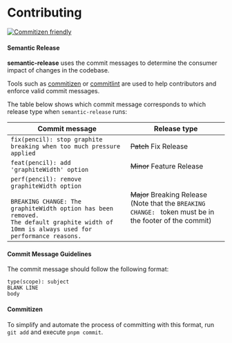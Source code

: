 # Contributing
[![Commitizen friendly](https://img.shields.io/badge/commitizen-friendly-brightgreen.svg)](http://commitizen.github.io/cz-cli/)

#### Semantic Release
**semantic-release** uses the commit messages to determine the consumer impact of changes in the codebase.

Tools such as [commitizen](https://github.com/commitizen/cz-cli) or [commitlint](https://github.com/conventional-changelog/commitlint) are used to help contributors and enforce valid commit messages.

The table below shows which commit message corresponds to which release type when `semantic-release` runs:

| Commit message                                                                                                                                                                                   | Release type                                                                                                    |
| ------------------------------------------------------------------------------------------------------------------------------------------------------------------------------------------------ | --------------------------------------------------------------------------------------------------------------- |
| `fix(pencil): stop graphite breaking when too much pressure applied`                                                                                                                             | ~~Patch~~ Fix Release                                                                                           |
| `feat(pencil): add 'graphiteWidth' option`                                                                                                                                                       | ~~Minor~~ Feature Release                                                                                       |
| `perf(pencil): remove graphiteWidth option`<br><br>`BREAKING CHANGE: The graphiteWidth option has been removed.`<br>`The default graphite width of 10mm is always used for performance reasons.` | ~~Major~~ Breaking Release <br /> (Note that the `BREAKING CHANGE: ` token must be in the footer of the commit) |


#### Commit Message Guidelines

The commit message should follow the following format:

```plain
type(scope): subject
BLANK LINE
body
```

#### Commitizen

To simplify and automate the process of committing with this format, run `git add` and execute `pnpm commit`.
